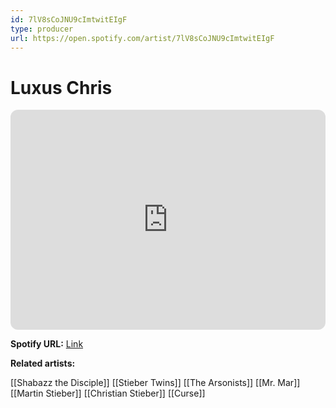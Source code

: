 ```yaml
---
id: 7lV8sCoJNU9cImtwitEIgF
type: producer
url: https://open.spotify.com/artist/7lV8sCoJNU9cImtwitEIgF
---
```

# Luxus Chris

<iframe style="border-radius:12px" src="https://open.spotify.com/embed/artist/7lV8sCoJNU9cImtwitEIgF" width="100%" height="352" frameBorder="0" allowfullscreen="" allow="autoplay; clipboard-write; encrypted-media; fullscreen; picture-in-picture" loading="lazy"></iframe>

**Spotify URL:** [Link](https://open.spotify.com/artist/7lV8sCoJNU9cImtwitEIgF)

**Related artists:**

[[Shabazz the Disciple]]
[[Stieber Twins]]
[[The Arsonists]]
[[Mr. Mar]]
[[Martin Stieber]]
[[Christian Stieber]]
[[Curse]]
